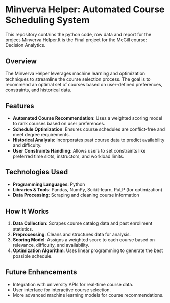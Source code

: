 # Minverva Helper: Automated Course Scheduling System

This repository contains the python code, row data and report for the project-Minverva Helper.It is the Final project for the McGill course: Decision Analytics.

## Overview
The Minverva Helper leverages machine learning and optimization techniques to streamline the course selection process. The goal is to recommend an optimal set of courses based on user-defined preferences, constraints, and historical data.

## Features
- **Automated Course Recommendation**: Uses a weighted scoring model to rank courses based on user preferences.
- **Schedule Optimization**: Ensures course schedules are conflict-free and meet degree requirements.
- **Historical Analysis**: Incorporates past course data to predict availability and difficulty.
- **User Constraints Handling**: Allows users to set constraints like preferred time slots, instructors, and workload limits.

## Technologies Used
- **Programming Languages**: Python
- **Libraries & Tools**: Pandas, NumPy, Scikit-learn, PuLP (for optimization)
- **Data Processing**: Scraping and cleaning course information

## How It Works
1. **Data Collection**: Scrapes course catalog data and past enrollment statistics.
2. **Preprocessing**: Cleans and structures data for analysis.
3. **Scoring Model**: Assigns a weighted score to each course based on relevance, difficulty, and availability.
4. **Optimization Algorithm**: Uses linear programming to generate the best possible schedule.

## Future Enhancements
- Integration with university APIs for real-time course data.
- User interface for interactive course selection.
- More advanced machine learning models for course recommendations.
